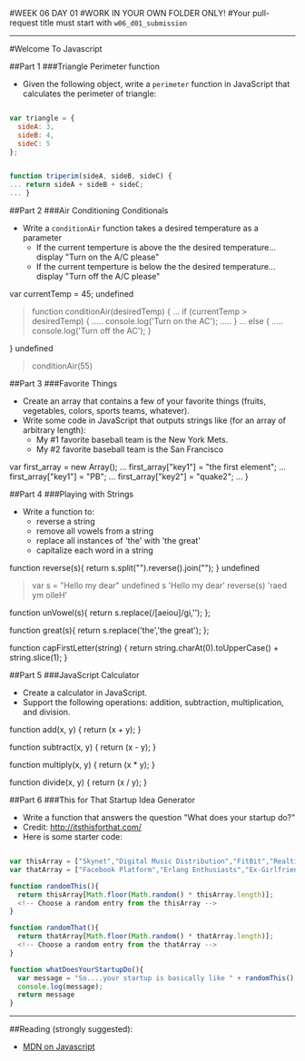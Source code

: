 #WEEK 06 DAY 01
#WORK IN YOUR OWN FOLDER ONLY!
#Your pull-request title must start with `w06_d01_submission`


___

#Welcome To Javascript

##Part 1
###Triangle Perimeter function
- Given the following object, write a `perimeter` function in JavaScript that calculates the perimeter of triangle:

```javascript

var triangle = {
  sideA: 3,
  sideB: 4,
  sideC: 5
};


function triperim(sideA, sideB, sideC) {
... return sideA + sideB + sideC;
... }


```

##Part 2
###Air Conditioning Conditionals
- Write a `conditionAir` function takes a desired temperature as a parameter
  - If the current temperture is above the the desired temperature... display "Turn on the A/C please"
  - If the current temperture is below the the desired temperature... display "Turn off the A/C please"




var currentTemp = 45;
undefined
> function conditionAir(desiredTemp) {
... if (currentTemp > desiredTemp) {
.....  console.log('Turn on the AC');
.....  }
... else {
.....  console.log('Turn off the AC');
  }
 

 }
undefined

> conditionAir(55)



##Part 3
###Favorite Things
- Create an array that contains a few of your favorite things (fruits, vegetables, colors, sports teams, whatever).
- Write some code in JavaScript that outputs strings like (for an array of arbitrary length):
  - My #1 favorite baseball team is the New York Mets.
  - My #2 favorite baseball team is the San Francisco


var first_array = new Array();
... first_array["key1"] = "the first element";
... first_array["key1"] = "PB";
... first_array["key2"] = "quake2";
... }



##Part 4
###Playing with Strings
- Write a function to:
  - reverse a string
  - remove all vowels from a string
  - replace all instances of 'the' with 'the great'
  - capitalize each word in a string


function reverse(s){
     return s.split("").reverse().join("");
 }
undefined
> var s = "Hello my dear"
undefined
> s
'Hello my dear'
> reverse(s)
'raed ym olleH'

function unVowel(s){ return s.replace(/[aeiou]/gi,''); };

function great(s){ return s.replace('the','the great'); };


function capFirstLetter(string)
{
    return string.charAt(0).toUpperCase() + string.slice(1);
}


  ##Part 5
###JavaScript Calculator
- Create a calculator in JavaScript.
- Support the following operations: addition, subtraction, multiplication, and division.

function add(x, y) {
    return (x + y);
}

function subtract(x, y) {
    return (x - y);
}

function multiply(x, y) {
    return (x * y);
}

function divide(x, y) {
    return (x / y);
}

##Part 6
###This for That Startup Idea Generator
- Write a function that answers the question "What does your startup do?"
- Credit: http://itsthisforthat.com/
- Here is some starter code:

```javascript

var thisArray = ["Skynet","Digital Music Distribution","FitBit","Realtime Data","ManPacks","Landing Page","Conversion Funnel","Social Network","Airbnb","SnapChat","Bang With Friends","HTML5 App","Google Analytics","Mapreduce Query","Node.js Server","KickStarter","Match.com","Adultfriendfinder","Pinterest","Amber Alert System","Groupon","Appstore","Digital Magazine","Distributed Social Network","Quadcopter","Daring Fireball","Content Distribution Network","Analytics Platform","OpenTable","LinkedIn","Brick and Mortar Solution","Aggregator","Social Game","jQuery Plugin","Game-based Incentive","Foursquare","YouTube","WeedMaps","Texts From Last Night","Ponzi Scheme","1-800-Flowers","Cash4Gold","Online Marketplace","Viral Marketer","Wearable Computer","Google Glass App","Facebook Marketplace","Zivity","Playboy","Cloud Storage Provider","Kindle Fire App","Pandora","Green Tech Program","Eco-Friendly Marketplace","Netflix","Amazon","Zappos","Reddit","Enron","Wordpress","iPhone App","Android App","Meme Generator","Crowdsourcing App","Mac App","SEO Optimizer","Apartment Guide","Social CRM","Database Abstraction Layer","Microblogging Service","Product Curation Service","API","New Social Platform","Tumblr","Deal Finder","CPA Ad Network","Collaborative Filter","Shopping Site","Digg 2.0","Recommendation Engine","News Recommender","Neural Network","Tesseract OCR engine","Unreadable CAPTCHA","Mobile Ecosystem","Flickr","Salesforce.com","Twitter Filter","Wikipedia","Yelp"];
var thatArray = ["Facebook Platform","Erlang Enthusiasts","Ex-Girlfriends","Mitt Romney's Hair","Laundromats","Celebrity Gossip","Endangered Species","Pandas","Middle Schoolers","Alpha Phi Girls","Funeral Homes","Chinese Take-out","Ex-Convicts","Fast Casual Restaurants","Marketers","Qualifying Leads","Funeral Homes","Farmers","Cougars","Pilots","Gynecologists","Cracked iPhone Apps","Stolen Goods","Adult Dancers","People Who Hate Groupon","Hunters","Sysadmins","Bath Salts","Nootropics","California","Government Corruption","Political Attack Ads","Whiskey Lovers","Parking Tickets","Highway Accidents","Traveling","Airlines","Presentation Tools","Your Boss","Ponzi Schemes","Your Finances","Restroom Attendants","Your Aquarium","Your Cat's Litter Box","Pets","Alcoholics","Camp Counselors","Nature Blogs","World of Warcraft","Models","Family Guy Enthusiasts","The Army","Cheap Vodka","Tech Incubators","Star Trek Conventions","Presentation Tools","Small Businesses","Beer","Nightclub Lines","Semi-Active Volcanoes", "Sanctimonial Artifacts","Traveling Abroad","Your Mom","Billionaires","Happy Hours","Ugg Boots","The Homeless","Blacking Out","Red Wine","Happy Families","Social Outcasts","Surgeons","Pounding Jagger Bombs","Textbooks","Coffee Shops","Baristas"];

function randomThis(){
  return thisArray[Math.floor(Math.random() * thisArray.length)];
  <!-- Choose a random entry from the thisArray -->
}

function randomThat(){
  return thatArray[Math.floor(Math.random() * thatArray.length)];
  <!-- Choose a random entry from the thatArray -->
}

function whatDoesYourStartupDo(){
  var message = "So....your startup is basically like " + randomThis() + " for " + randomThat() + "?";
  console.log(message);
  return message
}

```

---

##Reading (strongly suggested):
- [MDN on Javascript](https://developer.mozilla.org/en-US/docs/Web/JavaScript/Guide)

